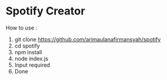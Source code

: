 # Spotify Creator

How to use :
1. git clone https://github.com/arimaulanafirmansyah/spotify
2. cd spotify
3. npm install
4. node index.js
5. Input required
6. Done

